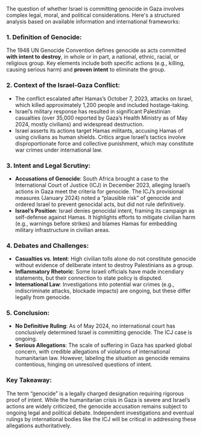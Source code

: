 The question of whether Israel is committing genocide in Gaza involves complex legal, moral, and political considerations. Here's a structured analysis based on available information and international frameworks:

### 1. **Definition of Genocide**:  
   The 1948 UN Genocide Convention defines genocide as acts committed **with intent to destroy**, in whole or in part, a national, ethnic, racial, or religious group. Key elements include both specific actions (e.g., killing, causing serious harm) and **proven intent** to eliminate the group.

### 2. **Context of the Israel-Gaza Conflict**:  
   - The conflict escalated after Hamas’s October 7, 2023, attacks on Israel, which killed approximately 1,200 people and included hostage-taking.  
   - Israel’s military response has resulted in significant Palestinian casualties (over 35,000 reported by Gaza’s Health Ministry as of May 2024, mostly civilians) and widespread destruction.  
   - Israel asserts its actions target Hamas militants, accusing Hamas of using civilians as human shields. Critics argue Israel’s tactics involve disproportionate force and collective punishment, which may constitute war crimes under international law.

### 3. **Intent and Legal Scrutiny**:  
   - **Accusations of Genocide**: South Africa brought a case to the International Court of Justice (ICJ) in December 2023, alleging Israel’s actions in Gaza meet the criteria for genocide. The ICJ’s provisional measures (January 2024) noted a “plausible risk” of genocide and ordered Israel to prevent genocidal acts, but did not rule definitively.  
   - **Israel’s Position**: Israel denies genocidal intent, framing its campaign as self-defense against Hamas. It highlights efforts to mitigate civilian harm (e.g., warnings before strikes) and blames Hamas for embedding military infrastructure in civilian areas.  

### 4. **Debates and Challenges**:  
   - **Casualties vs. Intent**: High civilian tolls alone do not constitute genocide without evidence of deliberate intent to destroy Palestinians as a group.  
   - **Inflammatory Rhetoric**: Some Israeli officials have made incendiary statements, but their connection to state policy is disputed.  
   - **International Law**: Investigations into potential war crimes (e.g., indiscriminate attacks, blockade impacts) are ongoing, but these differ legally from genocide.  

### 5. **Conclusion**:  
   - **No Definitive Ruling**: As of May 2024, no international court has conclusively determined Israel is committing genocide. The ICJ case is ongoing.  
   - **Serious Allegations**: The scale of suffering in Gaza has sparked global concern, with credible allegations of violations of international humanitarian law. However, labeling the situation as genocide remains contentious, hinging on unresolved questions of intent.  

### Key Takeaway:  
The term “genocide” is a legally charged designation requiring rigorous proof of intent. While the humanitarian crisis in Gaza is severe and Israel’s actions are widely criticized, the genocide accusation remains subject to ongoing legal and political debate. Independent investigations and eventual rulings by international bodies like the ICJ will be critical in addressing these allegations authoritatively.